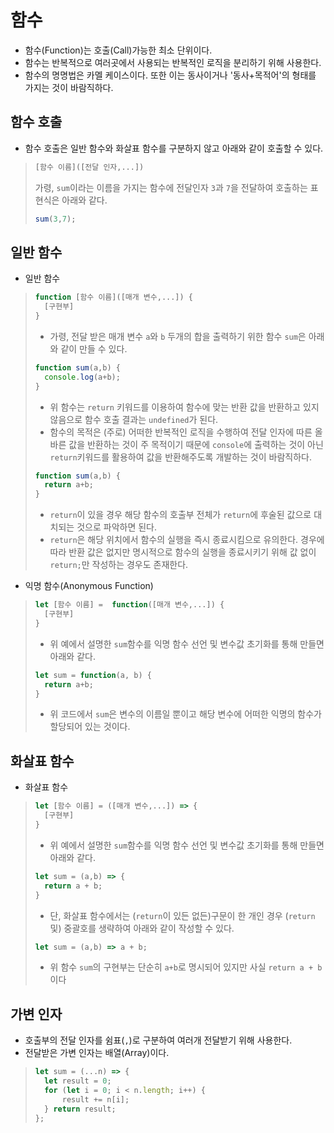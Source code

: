 # 함수
- 함수(Function)는 호출(Call)가능한 최소 단위이다.
- 함수는 반복적으로 여러곳에서 사용되는 반복적인 로직을 분리하기 위해 사용한다. 
- 함수의 명명법은 카멜 케이스이다. 또한 이는 동사이거나 '동사+목적어'의 형태를 가지는 것이 바람직하다.
## 함수 호출
- 함수 호출은 일반 함수와 화살표 함수를 구분하지 않고 아래와 같이 호출할 수 있다.
>```javascript
> [함수 이름]([전달 인자,...])
>```
> 가령, `sum`이라는 이름을 가지는 함수에 전달인자 `3`과 `7`을 전달하여 호출하는 표현식은 아래와 같다.
> ```javascript
> sum(3,7);
> ```
## 일반 함수
- 일반 함수
>```javascript
> function [함수 이름]([매개 변수,...]) {
>   [구현부]
> }
>```
> - 가령, 전달 받은 매개 변수 `a`와 `b` 두개의 합을 출력하기 위한 함수 `sum`은 아래와 같이 만들 수 있다.
> ```javascript
> function sum(a,b) {
>   console.log(a+b);
> }
> ```
> - 위 함수는 `return` 키워드를 이용하여 함수에 맞는 반환 값을 반환하고 있지 않음으로 함수 호출 결과는 `undefined`가 된다.
> - 함수의 목적은 (주로) 어떠한 반복적인 로직을 수행하여 전달 인자에 따른 올바른 값을 반환하는 것이 주 목적이기 때문에 `console`에 출력하는 것이 아닌 `return`키워드를 활용하여 값을 반환해주도록 개발하는 것이 바람직하다.
> ```javascript
> function sum(a,b) {
>   return a+b;
> }
> ```
> - `return`이 있을 경우 해당 함수의 호출부 전체가 `return`에 후술된 값으로 대치되는 것으로 파악하면 된다.
> - `return`은 해당 위치에서 함수의 실행을 즉시 종료시킴으로 유의한다. 경우에 따라 반환 값은 없지만 명시적으로 함수의 실행을 종료시키기 위해 값 없이 `return;`만 작성하는 경우도 존재한다.
- 익명 함수(Anonymous Function)
>```javascript
> let [함수 이름] =  function([매개 변수,...]) {
>   [구현부]
> }
>```
>- 위 예에서 설명한 `sum`함수를 익명 함수 선언 및 변수값 초기화를 통해 만들면 아래와 같다.
>```javascript
> let sum = function(a, b) {
>   return a+b;
> }
>```
>- 위 코드에서 `sum`은 변수의 이름일 뿐이고 해당 변수에 어떠한 익명의 함수가 할당되어 있는 것이다.

## 화살표 함수
- 화살표 함수
>```javascript
> let [함수 이름] = ([매개 변수,...]) => {
>   [구현부]
> }
>```
>- 위 예에서 설명한 `sum`함수를 익명 함수 선언 및 변수값 초기화를 통해 만들면 아래와 같다.
>```javascript
> let sum = (a,b) => {
>   return a + b;
> }
>```
>- 단, 화살표 함수에서는 (`return`이 있든 없든)구문이 한 개인 경우 (`return` 및) 중괄호를 생략하여 아래와 같이 작성할 수 있다.
>```javascript
> let sum = (a,b) => a + b;
>```
>- 위 함수 `sum`의 구현부는 단순히 `a+b`로 명시되어 있지만 사실 `return a + b`이다
## 가변 인자
- 호출부의 전달 인자를 쉼표(`,`)로 구분하여 여러개 전달받기 위해 사용한다.
- 전달받은 가변 인자는 배열(Array)이다.
>```javascript
> let sum = (...n) => {
>   let result = 0;
>   for (let i = 0; i < n.length; i++) {
>       result += n[i];
>   } return result;
> };
>```